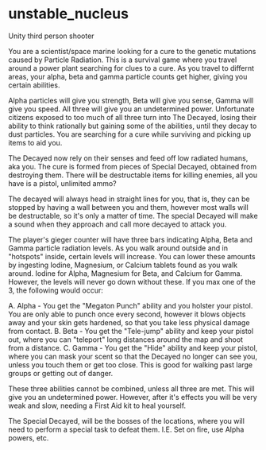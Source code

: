 # unstable_nucleus
Unity third person shooter

You are a scientist/space marine looking for a cure to the genetic mutations caused by Particle Radiation. This is a survival game where you travel around a power plant searching for clues to a cure. As you travel to differnt areas, your alpha, beta and gamma particle counts get higher, giving you certain abilities.

Alpha particles will give you strength, Beta will give you sense, Gamma will give you speed. All three will give you an undetermined power. Unfortunate citizens exposed to too much of all three turn into The Decayed, losing their ability to think rationally but gaining some of the abilities, until they decay to dust particles. You are searching for a cure while surviving and picking up items to aid you. 

The Decayed now rely on their senses and feed off low radiated humans, aka you. The cure is formed from pieces of Special Decayed, obtained from destroying them. There will be destructable items for killing enemies, all you have is a pistol, unlimited ammo?

The decayed will always head in straight lines for you, that is, they can be stopped by having a wall between you and them, however most walls will be destructable, so it's only a matter of time. The special Decayed will make a sound when they approach and call more decayed to attack you.

The player's gieger counter will have three bars indicating Alpha, Beta and Gamma particle radiation levels. As you walk around outside and in "hotspots" inside, certain levels will increase. You can lower these amounts by ingesting Iodine, Magnesium, or Calcium tablets found as you walk around. Iodine for Alpha, Magnesium for Beta, and Calcium for Gamma. However, the levels will never go down without these. If you max one of the 3, the following would occur:

A. Alpha - You get the "Megaton Punch" ability and you holster your pistol. You are only able to punch once every second, however it blows objects away and your skin gets hardened, so that you take less physical damage from contact.
B. Beta - You get the "Tele-jump" ability and keep your pistol out, where you can "teleport" long distances around the map and shoot from a distance.
C. Gamma - You get the "Hide" ability and keep your pistol, where you can mask your scent so that the Decayed no longer can see you, unless you touch them or get too close. This is good for walking past large groups or getting out of danger.

These three abilities cannot be combined, unless all three are met. This will give you an undetermined power. However, after it's effects you will be very weak and slow, needing a First Aid kit to heal yourself.

The Special Decayed, will be the bosses of the locations, where you will need to perform a special task to defeat them. I.E. Set on fire, use Alpha powers, etc.
